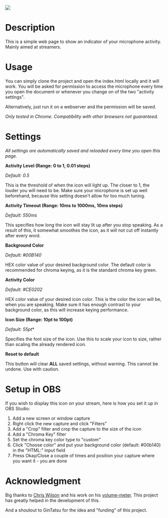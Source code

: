 ![](https://i.imgur.com/6nYomKw.png)

# Description

This is a simple web page to show an indicator of your microphone activity. Mainly aimed at streamers.

# Usage

You can simply clone the project and open the index.html locally and it will work. You will be asked for permission to access the microphone every time you open the document or whenever you change on of the two "activity settings".

Alternatively, just run it on a webserver and the permission will be saved.

*Only tested in Chrome. Compatibility with other browsers not guaranteed.*

# Settings

*All settings are automatically saved and reloaded every time you open this page.*

**Activity Level (Range: 0 to 1, 0.01 steps)**

*Default: 0.5*

This is the threshold of when the icon will light up. The closer to 1, the louder you will need to be. Make sure your microphone is set up well beforehand, because this setting doesn't allow for too much tuning.


**Activity Timeout (Range: 10ms to 1000ms, 10ms steps)**

*Default: 550ms*

This specifies how long the icon will stay lit up after you stop speaking. As a result of this, it somewhat smoothes the icon, as it will not cut off instantly after every word.


**Background Color**

*Default: #00B140*

HEX color value of your desired background color. The default color is recommended for chroma keying, as it is the standard chroma key green.


**Activity Color**

*Default: #CE0202*

HEX color value of your desired icon color. This is the color the icon will be, when you are speaking. Make sure it has enough contrast to your background color, as this will increase keying performance.


**Icon Size (Range: 10pt to 100pt)**

*Default: 55pt**

Specifies the font size of the icon. Use this to scale your icon to size, rather than scaling the already rendered icon.


**Reset to default**

This button will clear **ALL** saved settings, without warning. This cannot be undone. Use with caution.

# Setup in OBS

If you wish to display this icon on your stream, here is how you set it up in OBS Studio:

1. Add a new screen or window capture
2. Right click the new capture and click "Filters"
3. Add a "Crop" filter and crop the capture to the size of the icon
4. Add a "Chroma Key" filter
5. Set the chroma key color type to "custom"
6. Click "Choose color" and put your background color (default: #00b140) in the "HTML:" input field
7. Press Okay/Close a couple of times and position your capture where you want it - you are done

# Acknowledgment

Big thanks to [Chris Wilson](https://github.com/cwilso) and his work on his [volume-meter](https://github.com/cwilso/volume-meter/). This project has greatly helped in the development of this.

And a shoutout to GinTatsu for the idea and "funding" of this project.
